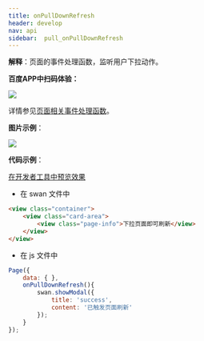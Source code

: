 ```yaml
---
title: onPullDownRefresh
header: develop
nav: api
sidebar:  pull_onPullDownRefresh
---
```



**解释**：页面的事件处理函数，监听用户下拉动作。

**百度APP中扫码体验：**

<img src="https://b.bdstatic.com/miniapp/assets/images/doc_demo/fragment_onPullDownRefresh.png"  class="demo-qrcode-image" />


详情参见<a href="http://smartprogram.baidu.com/docs/develop/framework/app_service_page/#%E9%A1%B5%E9%9D%A2%E7%9B%B8%E5%85%B3%E4%BA%8B%E4%BB%B6%E5%A4%84%E7%90%86%E5%87%BD%E6%95%B0/">页面相关事件处理函数</a>。

**图片示例**：

<div class="m-doc-custom-examples">
    <div class="m-doc-custom-examples-correct">
        <img src="https://b.bdstatic.com/miniapp/images/onPullDownRefresh.gif">
    </div>
    <div class="m-doc-custom-examples-correct">
        <img src=" ">
    </div>
    <div class="m-doc-custom-examples-correct">
        <img src=" ">
    </div>     
</div>

**代码示例**：

<a href="swanide://fragment/42b2a10229c159beefd2faa896dc5be91574508155019" title="在开发者工具中预览效果" target="_self">在开发者工具中预览效果</a>

* 在 swan 文件中

```html
<view class="container">
    <view class="card-area">
        <view class="page-info">下拉页面即可刷新</view>
    </view>
</view>
```

* 在 js 文件中

```js
Page({
    data: { },
    onPullDownRefresh(){
        swan.showModal({
            title: 'success',
            content: '已触发页面刷新'
        });
    }
});
```